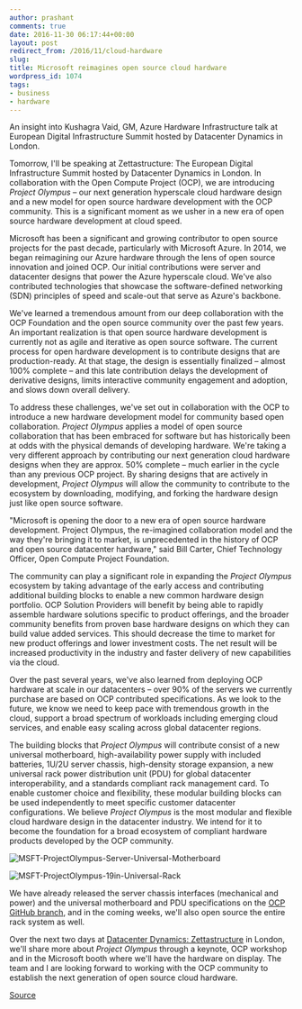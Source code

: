 ```yaml
---
author: prashant
comments: true
date: 2016-11-30 06:17:44+00:00
layout: post
redirect_from: /2016/11/cloud-hardware
slug:
title: Microsoft reimagines open source cloud hardware
wordpress_id: 1074
tags:
- business
- hardware
---
```

An insight into Kushagra Vaid, GM, Azure Hardware Infrastructure talk at  European Digital Infrastructure Summit hosted by Datacenter Dynamics in London.






Tomorrow, I'll be speaking at Zettastructure: The European Digital Infrastructure Summit hosted by Datacenter Dynamics in London. In collaboration with the Open Compute Project (OCP), we are introducing _Project Olympus_ – our next generation hyperscale cloud hardware design and a new model for open source hardware development with the OCP community. This is a significant moment as we usher in a new era of open source hardware development at cloud speed.

Microsoft has been a significant and growing contributor to open source projects for the past decade, particularly with Microsoft Azure. In 2014, we began reimagining our Azure hardware through the lens of open source innovation and joined OCP. Our initial contributions were server and datacenter designs that power the Azure hyperscale cloud. We've also contributed technologies that showcase the software-defined networking (SDN) principles of speed and scale-out that serve as Azure's backbone.

We've learned a tremendous amount from our deep collaboration with the OCP Foundation and the open source community over the past few years. An important realization is that open source hardware development is currently not as agile and iterative as open source software. The current process for open hardware development is to contribute designs that are production-ready. At that stage, the design is essentially finalized – almost 100% complete – and this late contribution delays the development of derivative designs, limits interactive community engagement and adoption, and slows down overall delivery.

To address these challenges, we've set out in collaboration with the OCP to introduce a new hardware development model for community based open collaboration. _Project Olympus_ applies a model of open source collaboration that has been embraced for software but has historically been at odds with the physical demands of developing hardware. We're taking a very different approach by contributing our next generation cloud hardware designs when they are approx. 50% complete – much earlier in the cycle than any previous OCP project. By sharing designs that are actively in development, _Project Olympus_ will allow the community to contribute to the ecosystem by downloading, modifying, and forking the hardware design just like open source software.

"Microsoft is opening the door to a new era of open source hardware development. Project Olympus, the re-imagined collaboration model and the way they're bringing it to market, is unprecedented in the history of OCP and open source datacenter hardware," said Bill Carter, Chief Technology Officer, Open Compute Project Foundation.

The community can play a significant role in expanding the _Project Olympus_ ecosystem by taking advantage of the early access and contributing additional building blocks to enable a new common hardware design portfolio. OCP Solution Providers will benefit by being able to rapidly assemble hardware solutions specific to product offerings, and the broader community benefits from proven base hardware designs on which they can build value added services. This should decrease the time to market for new product offerings and lower investment costs. The net result will be increased productivity in the industry and faster delivery of new capabilities via the cloud.

Over the past several years, we've also learned from deploying OCP hardware at scale in our datacenters – over 90% of the servers we currently purchase are based on OCP contributed specifications. As we look to the future, we know we need to keep pace with tremendous growth in the cloud, support a broad spectrum of workloads including emerging cloud services, and enable easy scaling across global datacenter regions.

The building blocks that _Project Olympus_ will contribute consist of a new universal motherboard, high-availability power supply with included batteries, 1U/2U server chassis, high-density storage expansion, a new universal rack power distribution unit (PDU) for global datacenter interoperability, and a standards compliant rack management card. To enable customer choice and flexibility, these modular building blocks can be used independently to meet specific customer datacenter configurations. We believe _Project Olympus_ is the most modular and flexible cloud hardware design in the datacenter industry. We intend for it to become the foundation for a broad ecosystem of compliant hardware products developed by the OCP community.

![MSFT-ProjectOlympus-Server-Universal-Motherboard][1]

![MSFT-ProjectOlympus-19in-Universal-Rack][2]

We have already released the server chassis interfaces (mechanical and power) and the universal motherboard and PDU specifications on the [OCP GitHub branch][3], and in the coming weeks, we'll also open source the entire rack system as well.

Over the next two days at [Datacenter Dynamics: Zettastructure][4] in London, we'll share more about _Project Olympus_ through a keynote, OCP workshop and in the Microsoft booth where we'll have the hardware on display. The team and I are looking forward to working with the OCP community to establish the next generation of open source cloud hardware.

[Source](https://azure.microsoft.com/en-us/blog/microsoft-reimagines-open-source-cloud-hardware/ "Permalink to Microsoft reimagines open source cloud hardware | Blog")

[1]: https://azurecomcdn.azureedge.net/mediahandler/acomblog/media/Default/blog/80527689-6b4f-4ac8-bb93-25556376560c.jpg "MSFT-ProjectOlympus-Server-Universal-Motherboard"
[2]: https://azurecomcdn.azureedge.net/mediahandler/acomblog/media/Default/blog/1893aab1-9de0-4210-b96d-66e3945dd3c0.jpg "MSFT-ProjectOlympus-19in-Universal-Rack"
[3]: https://github.com/opencomputeproject/Project_Olympus
[4]: http://www.dcdconverged.com/conferences/zettastructure

  
